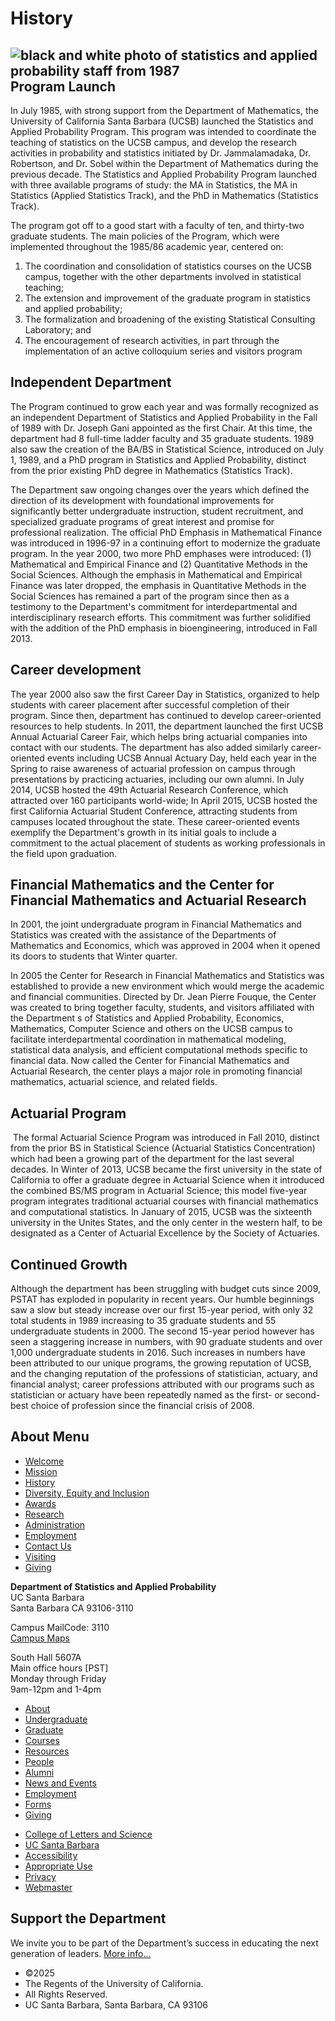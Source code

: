 # History

## ![black and white photo of statistics and applied probability staff from 1987](/sites/secure.lsit.ucsb.edu.stat.d7/files/sitefiles/Photos/Historyphotos/1987.jpg)Program Launch

In July 1985, with strong support from the Department of Mathematics, the University of California Santa Barbara (UCSB) launched the Statistics and Applied Probability Program. This program was intended to coordinate the teaching of statistics on the UCSB campus, and develop the research activities in probability and statistics initiated by Dr. Jammalamadaka, Dr. Robertson, and Dr. Sobel within the Department of Mathematics during the previous decade. The Statistics and Applied Probability Program launched with three available programs of study: the MA in Statistics, the MA in Statistics (Applied Statistics Track), and the PhD in Mathematics (Statistics Track).

The program got off to a good start with a faculty of ten, and thirty-two graduate students. The main policies of the Program, which were implemented throughout the 1985/86 academic year, centered on:

1. The coordination and consolidation of statistics courses on the UCSB campus, together with the other departments involved in statistical teaching;
2. The extension and improvement of the graduate program in statistics and applied probability;
3. The formalization and broadening of the existing Statistical Consulting Laboratory; and
4. The encouragement of research activities, in part through the implementation of an active colloquium series and visitors program

## Independent Department

The Program continued to grow each year and was formally recognized as an independent Department of Statistics and Applied Probability in the Fall of 1989 with Dr. Joseph Gani appointed as the first Chair. At this time, the department had 8 full-time ladder faculty and 35 graduate students. 1989 also saw the creation of the BA/BS in Statistical Science, introduced on July 1, 1989, and a PhD program in Statistics and Applied Probability, distinct from the prior existing PhD degree in Mathematics (Statistics Track).

The Department saw ongoing changes over the years which defined the direction of its development with foundational improvements for significantly better undergraduate instruction, student recruitment, and specialized graduate programs of great interest and promise for professional realization. The official PhD Emphasis in Mathematical Finance was introduced in 1996-97 in a continuing effort to modernize the graduate program. In the year 2000, two more PhD emphases were introduced: (1) Mathematical and Empirical Finance and (2) Quantitative Methods in the Social Sciences. Although the emphasis in Mathematical and Empirical Finance was later dropped, the emphasis in Quantitative Methods in the Social Sciences has remained a part of the program since then as a testimony to the Department's commitment for interdepartmental and interdisciplinary research efforts. This commitment was further solidified with the addition of the PhD emphasis in bioengineering, introduced in Fall 2013.

## Career development

The year 2000 also saw the first Career Day in Statistics, organized to help students with career placement after successful completion of their program. Since then, department has continued to develop career-oriented resources to help students. In 2011, the department launched the first UCSB Annual Actuarial Career Fair, which helps bring actuarial companies into contact with our students. The department has also added similarly career-oriented events including UCSB Annual Actuary Day, held each year in the Spring to raise awareness of actuarial profession on campus through presentations by practicing actuaries, including our own alumni. In July 2014, UCSB hosted the 49th Actuarial Research Conference, which attracted over 160 participants world-wide; In April 2015, UCSB hosted the first California Actuarial Student Conference, attracting students from campuses located throughout the state. These career-oriented events exemplify the Department's growth in its initial goals to include a commitment to the actual placement of students as working professionals in the field upon graduation.

## Financial Mathematics and the Center for Financial Mathematics and Actuarial Research

In 2001, the joint undergraduate program in Financial Mathematics and Statistics was created with the assistance of the Departments of Mathematics and Economics, which was approved in 2004 when it opened its doors to students that Winter quarter.

In 2005 the Center for Research in Financial Mathematics and Statistics was established to provide a new environment which would merge the academic and financial communities. Directed by Dr. Jean Pierre Fouque, the Center was created to bring together faculty, students, and visitors affiliated with the Department s of Statistics and Applied Probability, Economics, Mathematics, Computer Science and others on the UCSB campus to facilitate interdepartmental coordination in mathematical modeling, statistical data analysis, and efficient computational methods specific to financial data. Now called the Center for Financial Mathematics and Actuarial Research, the center plays a major role in promoting financial mathematics, actuarial science, and related fields.

## Actuarial Program

 The formal Actuarial Science Program was introduced in Fall 2010, distinct from the prior BS in Statistical Science (Actuarial Statistics Concentration) which had been a growing part of the department for the last several decades. In Winter of 2013, UCSB became the first university in the state of California to offer a graduate degree in Actuarial Science when it introduced the combined BS/MS program in Actuarial Science; this model five-year program integrates traditional actuarial courses with financial mathematics and computational statistics. In January of 2015, UCSB was the sixteenth university in the Unites States, and the only center in the western half, to be designated as a Center of Actuarial Excellence by the Society of Actuaries.

## Continued Growth

Although the department has been struggling with budget cuts since 2009, PSTAT has exploded in popularity in recent years. Our humble beginnings saw a slow but steady increase over our first 15-year period, with only 32 total students in 1989 increasing to 35 graduate students and 55 undergraduate students in 2000. The second 15-year period however has seen a staggering increase in numbers, with 90 graduate students and over 1,000 undergraduate students in 2016. Such increases in numbers have been attributed to our unique programs, the growing reputation of UCSB, and the changing reputation of the professions of statistician, actuary, and financial analyst; career professions attributed with our programs such as statistician or actuary have been repeatedly named as the first- or second-best choice of profession since the financial crisis of 2008.

## About Menu

- [Welcome](/about/welcome "Welcome")
- [Mission](/about/mission "Mission")
- [History](/about/history "History")
- [Diversity, Equity and Inclusion](/about/dei "Diversity, Equity and Inclusion")
- [Awards](/about/awards "Awards")
- [Research](/about/research "Research")
- [Administration](/about/administration "Administration")
- [Employment](/about/employment "Employment")
- [Contact Us](/about/contact "Contact Us")
- [Visiting](/about/visiting "Visiting")
- [Giving](/giving)

**Department of Statistics and Applied Probability**  
UC Santa Barbara  
Santa Barbara CA 93106-3110

Campus MailCode: 3110  
[Campus Maps](http://www.aw.id.ucsb.edu/maps/)

South Hall 5607A  
Main office hours \[PST]  
Monday through Friday  
9am-12pm and 1-4pm

- [About](/about "About")
- [Undergraduate](/undergrad)
- [Graduate](/graduate)
- [Courses](/courses)
- [Resources](/resources "Resources")
- [People](/people)
- [Alumni](/alumni "Undergraduate Alumni")
- [News and Events](/news)
- [Employment](/about/employment "Employment")
- [Forms](/forms "Forms")
- [Giving](/giving "Giving")

<!--THE END-->

- [College of Letters and Science](http://www.college.ucsb.edu "College of Letters and Science")
- [UC Santa Barbara](http://www.ucsb.edu "UC Santa Barbara")
- [Accessibility](/accessibility "Accessibility")
- [Appropriate Use](http://www.policy.ucsb.edu/terms_of_use/ "Appropriate Use")
- [Privacy](http://www.policy.ucsb.edu/privacy-notification/ "Privacy")
- [Webmaster](mailto:help@pstat.ucsb.edu "Webmaster")

## Support the Department

We invite you to be part of the Department’s success in educating the next generation of leaders. [More info...](/giving)

- ©2025
- The Regents of the University of California.
- All Rights Reserved.
- UC Santa Barbara, Santa Barbara, CA 93106